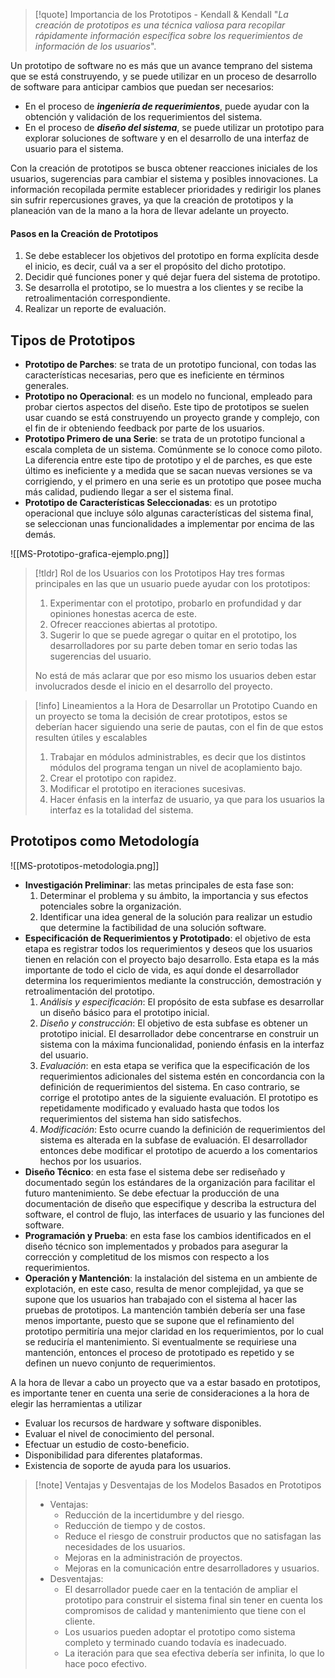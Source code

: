 
>[!quote] Importancia de los Prototipos - Kendall & Kendall
>"*La creación de prototipos es una técnica valiosa para recopilar rápidamente información específica sobre los requerimientos de información de los usuarios*".

Un prototipo de software no es más que un avance temprano del sistema que se está construyendo, y se puede utilizar en un proceso de desarrollo de software para anticipar cambios que puedan ser necesarios:

- En el proceso de ***ingeniería de requerimientos***, puede ayudar con la obtención y validación de los requerimientos del sistema.
- En el proceso de ***diseño del sistema***, se puede utilizar un prototipo para explorar soluciones de software y en el desarrollo de una interfaz de usuario para el sistema.

Con la creación de prototipos se busca obtener reacciones iniciales de los usuarios, sugerencias para cambiar el sistema y posibles innovaciones. La información recopilada permite establecer prioridades y redirigir los planes sin sufrir repercusiones graves, ya que la creación de prototipos y la planeación van de la mano a la hora de llevar adelante un proyecto.

#### Pasos en la Creación de Prototipos

1. Se debe establecer los objetivos del prototipo en forma explícita desde el inicio, es decir, cuál va a ser el propósito del dicho prototipo.
2. Decidir qué funciones poner y qué dejar fuera del sistema de prototipo.
3. Se desarrolla el prototipo, se lo muestra a los clientes y se recibe la retroalimentación correspondiente.
4. Realizar un reporte de evaluación.

## Tipos de Prototipos

- **Prototipo de Parches**: se trata de un prototipo funcional, con todas las características necesarias, pero que es ineficiente en términos generales.
- **Prototipo no Operacional**: es un modelo no funcional, empleado para probar ciertos aspectos del diseño. Este tipo de prototipos se suelen usar cuando se está construyendo un proyecto grande y complejo, con el fin de ir obteniendo feedback por parte de los usuarios.
- **Prototipo Primero de una Serie**: se trata de un prototipo funcional a escala completa de un sistema. Comúnmente se lo conoce como piloto. La diferencia entre este tipo de prototipo y el de parches, es que este último es ineficiente y a medida que se sacan nuevas versiones se va  corrigiendo, y el primero en una serie es un prototipo que posee mucha más calidad, pudiendo llegar a ser el sistema final.
- **Prototipo de Características Seleccionadas**: es un prototipo operacional que incluye sólo algunas características del sistema final, se seleccionan unas funcionalidades a implementar por encima de las demás.

![[MS-Prototipo-grafica-ejemplo.png]]

>[!tldr] Rol de los Usuarios con los Prototipos
>Hay tres formas principales en las que un usuario puede ayudar con los prototipos:
>1. Experimentar con el prototipo, probarlo en profundidad y dar opiniones honestas acerca de este.
>2. Ofrecer reacciones abiertas al prototipo.
>3. Sugerir lo que se puede agregar o quitar en el prototipo, los desarrolladores por su parte deben tomar en serio todas las sugerencias del usuario.
>
>No está de más aclarar que por eso mismo los usuarios deben estar involucrados desde el inicio en el desarrollo del proyecto.

>[!info] Lineamientos a la Hora de Desarrollar un Prototipo
>Cuando en un proyecto se toma la decisión de crear prototipos, estos se deberían hacer siguiendo una serie de pautas, con el fin de que estos resulten útiles y escalables
>1. Trabajar en módulos administrables, es decir que los distintos módulos del programa tengan un nivel de acoplamiento bajo.
>2. Crear el prototipo con rapidez.
>3. Modificar el prototipo en iteraciones sucesivas.
>4. Hacer énfasis en la interfaz de usuario, ya que para los usuarios la interfaz es la totalidad del sistema.

## Prototipos como Metodología

![[MS-prototipos-metodologia.png]]

- **Investigación Preliminar**: las metas principales de esta fase son:
	1. Determinar el problema y su ámbito, la importancia y sus efectos potenciales sobre la organización.
	2. Identificar una idea general de la solución para realizar un estudio que determine la factibilidad de una solución software.
- **Especificación de Requerimientos y Prototipado**: el objetivo de esta etapa es registrar todos los requerimientos y deseos que los usuarios tienen en relación con el proyecto bajo desarrollo. Esta etapa es la más importante de todo el ciclo de vida, es aquí donde el desarrollador determina los requerimientos mediante la construcción, demostración y retroalimentación del prototipo.
	1. *Análisis y especificación*: El propósito de esta subfase es desarrollar un diseño básico para el prototipo inicial.
	2. *Diseño y construcción*: El objetivo de esta subfase es obtener un prototipo inicial. El desarrollador debe concentrarse en construir un sistema con la máxima funcionalidad, poniendo énfasis en la interfaz del usuario.
	3. *Evaluación*: en esta etapa se verifica que la especificación de los requerimientos adicionales del sistema estén en concordancia con la definición de requerimientos del sistema. En caso contrario, se corrige el prototipo antes de la siguiente evaluación. El prototipo es repetidamente modificado y evaluado hasta que todos los requerimientos del sistema han sido satisfechos.
	4. *Modificación*: Esto ocurre cuando la definición de requerimientos del sistema es alterada en la subfase de evaluación. El desarrollador entonces debe modificar el prototipo de acuerdo a los comentarios hechos por los usuarios.
- **Diseño Técnico**: en esta fase el sistema debe ser rediseñado y documentado según los estándares de la organización para facilitar el futuro mantenimiento. Se debe efectuar la producción de una documentación de diseño que especifique y describa la estructura del software, el control de flujo, las interfaces de usuario y las funciones del software.
- **Programación y Prueba**: en esta fase los cambios identificados en el diseño técnico son implementados y probados para asegurar la corrección y completitud de los mismos con respecto a los requerimientos.
- **Operación y Mantención**: la instalación del sistema en un ambiente de explotación, en este caso, resulta de menor complejidad, ya que se supone que los usuarios han trabajado con el sistema al hacer las pruebas de prototipos. La mantención también debería ser una fase menos importante, puesto que se supone que el refinamiento del prototipo permitiría una mejor claridad en los requerimientos, por lo cual se reduciría el mantenimiento. Si eventualmente se requiriese una mantención, entonces el proceso de prototipado es repetido y se definen un nuevo conjunto de requerimientos.

A la hora de llevar a cabo un proyecto que va a estar basado en prototipos, es importante tener en cuenta una serie de consideraciones a la hora de elegir las herramientas a utilizar

- Evaluar los recursos de hardware y software disponibles.
- Evaluar el nivel de conocimiento del personal.
- Efectuar un estudio de costo-beneficio.
- Disponibilidad para diferentes plataformas.
- Existencia de soporte de ayuda para los usuarios.

>[!note] Ventajas y Desventajas de los Modelos Basados en Prototipos
>- Ventajas:
>	- Reducción de la incertidumbre y del riesgo.
>	- Reducción de tiempo y de costos.
>	- Reduce el riesgo de construir productos que no satisfagan las necesidades de los usuarios.
>	- Mejoras en la administración de proyectos.
>	- Mejoras en la comunicación entre desarrolladores y usuarios.
>- Desventajas:
>	- El desarrollador puede caer en la tentación de ampliar el prototipo para construir el sistema final sin tener en cuenta los compromisos de calidad y mantenimiento que tiene con el cliente.
>	- Los usuarios pueden adoptar el prototipo como sistema completo y terminado cuando todavía es inadecuado.
>	- La iteración para que sea efectiva debería ser infinita, lo que lo hace poco efectivo.


